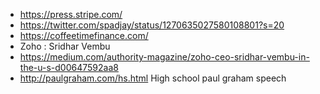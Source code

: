 - https://press.stripe.com/
- https://twitter.com/spadjay/status/1270635027580108801?s=20
- https://coffeetimefinance.com/
- Zoho : Sridhar Vembu
- https://medium.com/authority-magazine/zoho-ceo-sridhar-vembu-in-the-u-s-d00647592aa8
- http://paulgraham.com/hs.html High school paul graham speech
